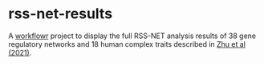 # rss-net-results

A [workflowr](https://github.com/jdblischak/workflowr) project to display the full RSS-NET analysis results of 38 gene regulatory networks and 18 human complex traits described in [Zhu et al (2021)](https://doi.org/10.1038/s41467-021-22588-0).

